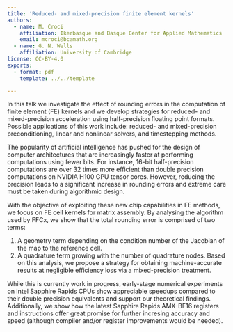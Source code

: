 ```yaml
---
title: 'Reduced- and mixed-precision finite element kernels'
authors:
  - name: M. Croci
    affiliation: Ikerbasque and Basque Center for Applied Mathematics
    email: mcroci@bcamath.org
  - name: G. N. Wells
    affiliation: University of Cambridge
license: CC-BY-4.0
exports:
  - format: pdf
    template: ../../template

---
```


In this talk we investigate the effect of rounding errors in the computation of finite element (FE) kernels
and we develop strategies for reduced- and mixed-precision acceleration using half-precision floating point formats.
Possible applications of this work include: reduced- and mixed-precision preconditioning, linear and nonlinear solvers, and timestepping methods.

The popularity of artificial intelligence has pushed for the design of computer architectures that
are increasingly faster at performing computations using fewer bits. For instance, 16-bit half-precision computations
are over 32 times more efficient than double precision computations on NVIDIA H100 GPU tensor cores. However,
reducing the precision leads to a significant increase in rounding errors and extreme care must be taken during algorithmic design.

With the objective of exploiting these new chip capabilities in FE methods, we focus on FE cell kernels for matrix assembly.
By analysing the algorithm used by FFCx, we show that the total rounding error is comprised of two terms:
1) A geometry term depending on the condition number of the Jacobian of the map to the reference cell.
2) A quadrature term growing with the number of quadrature nodes.
Based on this analysis, we propose a strategy for obtaining machine-accurate results at negligible efficiency loss via a mixed-precision treatment.

While this is currently work in progress, early-stage numerical experiments on Intel Sapphire Rapids CPUs show appreciable speedups compared to
their double precision equivalents and support our theoretical findings. Additionally, we show how the latest Sapphire Rapids AMX-BF16 registers
and instructions offer great promise for further incresing accuracy and speed (although compiler and/or register improvements would be needed).
